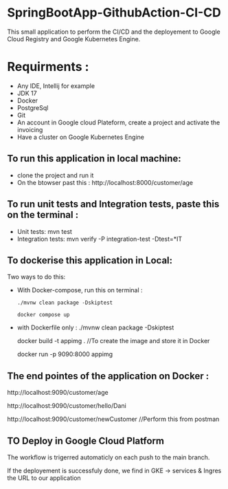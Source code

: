 # SpringBootApp-GithubAction-CI-CD
This small application to perform the CI/CD and the deployement to Google Cloud Registry and Google Kubernetes Engine. 
# Requirments : 
 - Any IDE, Intellij for example
 - JDK 17
 -  Docker 
 - PostgreSql
 - Git
 - An account in Google cloud Plateform, create a project and activate the invoicing
 - Have a cluster on Google Kubernetes Engine
 


## To run this application in local machine: 
 - clone the project and run it
 - On the btowser past this :   http://localhost:8000/customer/age 
## To run unit tests and Integration tests, paste this on the terminal : 
 - Unit tests:  mvn test
 - Integration tests:  mvn verify -P integration-test -Dtest=*IT


## To dockerise this application in Local: 
  Two ways to do this:
  - With Docker-compose, run this on terminal :  
  
        ./mvnw clean package -Dskiptest
        
        docker compose up 
        
  - with Dockerfile only : 
      ./mvnw clean package -Dskiptest
      
      docker build -t appimg .  //To create the image and store it in Docker 
      
      docker run -p 9090:8000 appimg
      
      
## The end pointes of the application on Docker : 
   http://localhost:9090/customer/age
   
   http://localhost:9090/customer/hello/Dani
   
   http://localhost:9090/customer/newCustomer //Perform this from postman
   
   
   
## TO Deploy in Google Cloud Platform 

The workflow is trigerred automaticly on each push to the main branch. 

If the deployement is successfuly done, we find in GKE -> services & Ingres the URL to our application

   
  
      
       
 
